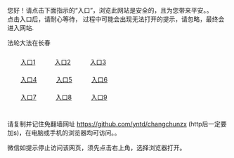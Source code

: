 您好！请点击下面指示的“入口”，浏览此网站是安全的，且为您带来平安。。 <br/>
点击入口后，请耐心等待， 过程中可能会出现无法打开的提示，请忽略，最终会进入网站. </br>

法轮大法在长春<br/>
<div style="padding:10px"><a style="margin:20px" target="_blank" href="https://dwit3j47gflfn.cloudfront.net/2Qpsp?liacnak" id="ccLink1" rel="nofollow">入口1</a> <a target="_blank" style="margin:20px" href="https://d39d1t11o8ih0i.cloudfront.net/2Qpsp?gvyxc" id="ccLink2" rel="nofollow">入口2</a> <a style="margin:20px" target="_blank" href="https://d2wzvz7i5fiygf.cloudfront.net/2Qpsp?kgyod" id="ccLink3" rel="nofollow">入口3</a></div>

<div style="padding:10px" ><a style="margin:20px" target="_blank" href="https://dwit3j47gflfn.cloudfront.net/2Qpsp?liacnak" id="ccLink4" rel="nofollow">入口4</a> <a style="margin:20px" href="https://d39d1t11o8ih0i.cloudfront.net/2Qpsp?gvyxc" target="_blank" id="ccLink5" rel="nofollow">入口5</a> <a style="margin:20px" href="https://d2wzvz7i5fiygf.cloudfront.net/2Qpsp?kgyod" target="_blank" id="ccLink6" rel="nofollow">入口6</a></div>

<div style="padding:10px"><a style="margin:20px" target="_blank" href="https://dwit3j47gflfn.cloudfront.net/2Qpsp?liacnak" id="ccLink7" rel="nofollow">入口7</a> <a style="margin:20px" href="https://d39d1t11o8ih0i.cloudfront.net/2Qpsp?gvyxc" target="_blank" id="ccLink8" rel="nofollow">入口8</a> <a style="margin:20px" target="_blank" href="https://d2wzvz7i5fiygf.cloudfront.net/2Qpsp?kgyod" id="ccLink9" rel="nofollow">入口9</a></div>

<br/>



请复制并记住免翻墙网址 https://github.com/yntd/changchunzx (http后一定要加s)，在电脑或手机的浏览器均可访问。。<br/>

微信如提示停止访问该网页，须先点击右上角，选择浏览器打开。
